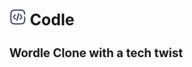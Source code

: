 <h1>
  <img src="./src/assets/logo.svg" alt="Logo" height="30"/>
  Codle
</h1>

## Wordle Clone with a tech twist